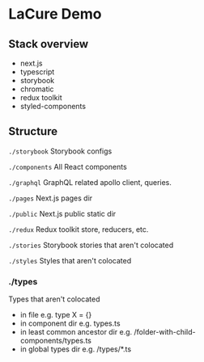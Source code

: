 # LaCure Demo

## Stack overview

- next.js
- typescript
- storybook
- chromatic
- redux toolkit
- styled-components

## Structure

`./storybook`
Storybook configs

`./components`
All React components 

`./graphql` 
GraphQL related apollo client, queries.

`./pages` 
Next.js pages dir

`./public`
Next.js public static dir

`./redux`
Redux toolkit store, reducers, etc.

`./stories`
Storybook stories that aren't colocated

`./styles`
Styles that aren't colocated

### ./types
Types that aren't colocated

- in file e.g. type X = {}
- in component dir e.g. types.ts
- in least common ancestor dir e.g. /folder-with-child-components/types.ts
- in global types dir e.g. /types/*.ts

